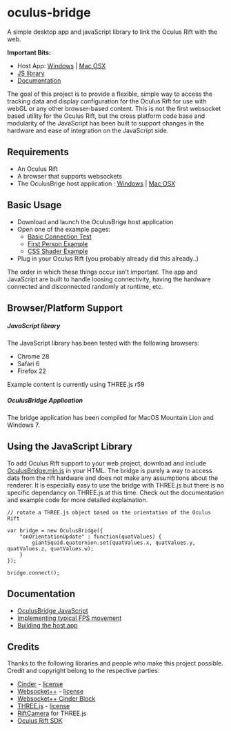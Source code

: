 oculus-bridge
=============


A simple desktop app and javaScript library to link the Oculus Rift with the web.

__Important Bits:__ 

- Host App: [Windows](https://github.com/Instrument/oculus-bridge/blob/master/app/build/oculus-bridge-windows.zip?raw=true) | [Mac OSX](https://github.com/Instrument/oculus-bridge/blob/master/app/build/oculus-bridge-osx.zip?raw=true)
- [JS library](https://github.com/Instrument/oculus-bridge/tree/master/web/build)
- [Documentation](https://github.com/Instrument/oculus-bridge/tree/master/docs) 


The goal of this project is to provide a flexible, simple way to access the tracking data and display configuration for the Oculus Rift for use with webGL or any other browser-based content.  This is not the first websocket based utility for the Oculus Rift, but the cross platform code base and modularity of the JavaScript has been built to support changes in the hardware and ease of integration on the JavaScript side.


## Requirements

- An Oculus Rift
- A browser that supports websockets
- The OculusBrige host application : [Windows](https://github.com/Instrument/oculus-bridge/blob/master/app/build/oculus-bridge-windows.zip?raw=true) | [Mac OSX](https://github.com/Instrument/oculus-bridge/blob/master/app/build/oculus-bridge-osx.zip?raw=true)


## Basic Usage

- Download and launch the OculusBrige host application
- Open one of the example pages:
	- [Basic Connection Test](http://instrument.github.io/oculus-bridge/examples/connect.html)
	- [First Person Example](http://instrument.github.io/oculus-bridge/examples/first_person.html)
	- [CSS Shader Example](http://instrument.github.io/oculus-bridge/examples/css_shaders.html)
- Plug in your Oculus Rift (you probably already did this already..)

The order in which these things occur isn't important.  The app and JavaScript are built to handle loosing connectivity, having the hardware connected and disconnected randomly at runtime, etc.


## Browser/Platform Support

##### JavaScript library

The JavaScript library has been tested with the following browsers:

- Chrome 28
- Safari 6
- Firefox 22

Example content is currently using THREE.js r59


##### OculusBridge Application

The bridge application has been compiled for MacOS Mountain Lion and Windows 7.


## Using the JavaScript Library

To add Oculus Rift support to your web project, download and include [OculusBridge.min.js](https://github.com/Instrument/oculus-bridge/tree/master/web/build) in your HTML.  The bridge is purely a way to access data from the rift hardware and does not make any assumptions about the renderer.  It is especially easy to use the bridge with THREE.js but there is no specific dependancy on THREE.js at this time.  Check out the documentation and example code for more detailed explaination.

	// rotate a THREE.js object based on the orientation of the Oculus Rift

	var bridge = new OculusBridge({
		"onOrientationUpdate" : function(quatValues) {
			giantSquid.quaternion.set(quatValues.x, quatValues.y, quatValues.z, quatValues.w);
		}
	});

	bridge.connect();


## Documentation

- [OculusBridge JavaScript](https://github.com/Instrument/oculus-bridge/blob/master/docs/javascript_docs.md)
- [Implementing typical FPS movement](https://github.com/Instrument/oculus-bridge/blob/master/docs/first_person_movement.md)
- [Building the host app](https://github.com/Instrument/oculus-bridge/blob/master/docs/build_instructions.md)

## Credits

Thanks to the following libraries and people who make this project possible.  Credit and copyright belong to the respective parties:

- [Cinder](http://libcinder.org/) - [license](https://github.com/cinder/Cinder/blob/master/docs/COPYING)
- [Websocket++](http://www.zaphoyd.com/websocketpp) - [license](https://github.com/zaphoyd/websocketpp/blob/master/COPYING)
- [Websocket++ Cinder Block](https://github.com/BanTheRewind/Cinder-WebSocketPP) 
- [THREE.js](http://threejs.org/) - [license](https://github.com/mrdoob/three.js/blob/master/LICENSE)
- [RiftCamera](https://github.com/troffmo5/OculusStreetView) for THREE.js
- [Oculus Rift SDK](http://developer.oculusvr.com)